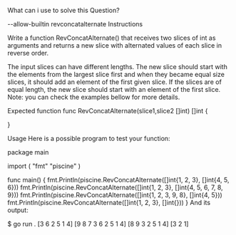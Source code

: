What can i use to solve this Question?

--allow-builtin
revconcatalternate
Instructions

Write a function RevConcatAlternate() that receives two slices of int as arguments and returns a new slice with alternated values of each slice in reverse order.

The input slices can have different lengths.
The new slice should start with the elements from the largest slice first and when they became equal size slices, it should add an element of the first given slice.
If the slices are of equal length, the new slice should start with an element of the first slice.
Note: you can check the examples bellow for more details.

Expected function
func RevConcatAlternate(slice1,slice2 []int) []int {

}

Usage
Here is a possible program to test your function:

package main

import (
	"fmt"
	"piscine"
)

func main() {
	fmt.Println(piscine.RevConcatAlternate([]int{1, 2, 3}, []int{4, 5, 6}))
	fmt.Println(piscine.RevConcatAlternate([]int{1, 2, 3}, []int{4, 5, 6, 7, 8, 9}))
	fmt.Println(piscine.RevConcatAlternate([]int{1, 2, 3, 9, 8}, []int{4, 5}))
	fmt.Println(piscine.RevConcatAlternate([]int{1, 2, 3}, []int{}))
}
And its output:

$ go run .
[3 6 2 5 1 4]
[9 8 7 3 6 2 5 1 4]
[8 9 3 2 5 1 4]
[3 2 1]